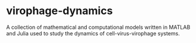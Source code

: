 # virophage-dynamics

A collection of mathematical and computational models written in MATLAB and Julia used to study the dynamics of cell-virus-virophage systems.
